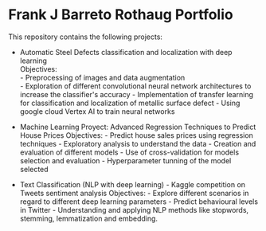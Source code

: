 # Frank J Barreto Rothaug Portfolio
This repository contains the following projects:

- Automatic Steel Defects classification and localization with deep learning<br />
         Objectives:<br />
           - Preprocessing of images and data augmentation<br />
           - Exploration of different convolutional neural network architectures to increase the classifier's accuracy 
           - Implementation of transfer learning for classification and localization of metallic surface defect
           - Using google cloud Vertex AI to train neural networks

- Machine Learning Proyect: Advanced Regression Techniques to Predict House Prices
         Objectives:
           - Predict house sales prices using regression techniques
           - Exploratory analysis to understand the data
           - Creation and evaluation of different models
           - Use of cross-validation for models selection and evaluation
           - Hyperparameter tunning of the model selected
           
         
- Text Classification (NLP with deep learning) - Kaggle competition on Tweets sentiment analysis
         Objectives:
           - Explore different scenarios in regard to different deep learning parameters
           - Predict behavioural levels in Twitter
           - Understanding and applying NLP methods like stopwords, stemming, lemmatization and embedding.
